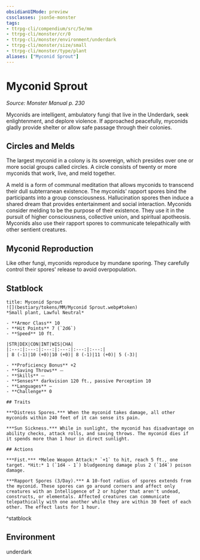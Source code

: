 ```yaml
---
obsidianUIMode: preview
cssclasses: json5e-monster
tags:
- ttrpg-cli/compendium/src/5e/mm
- ttrpg-cli/monster/cr/0
- ttrpg-cli/monster/environment/underdark
- ttrpg-cli/monster/size/small
- ttrpg-cli/monster/type/plant
aliases: ["Myconid Sprout"]
---
```

# Myconid Sprout
*Source: Monster Manual p. 230*  

Myconids are intelligent, ambulatory fungi that live in the Underdark, seek enlightenment, and deplore violence. If approached peacefully, myconids gladly provide shelter or allow safe passage through their colonies.

## Circles and Melds

The largest myconid in a colony is its sovereign, which presides over one or more social groups called circles. A circle consists of twenty or more myconids that work, live, and meld together.

A meld is a form of communal meditation that allows myconids to transcend their dull subterranean existence. The myconids' rapport spores bind the participants into a group consciousness. Hallucination spores then induce a shared dream that provides entertainment and social interaction. Myconids consider melding to be the purpose of their existence. They use it in the pursuit of higher consciousness, collective union, and spiritual apotheosis. Myconids also use their rapport spores to communicate telepathically with other sentient creatures.

## Myconid Reproduction

Like other fungi, myconids reproduce by mundane sporing. They carefully control their spores' release to avoid overpopulation.

## Statblock

```ad-statblock
title: Myconid Sprout
![](bestiary/tokens/MM/Myconid Sprout.webp#token)
*Small plant, Lawful Neutral*

- **Armor Class** 10
- **Hit Points** 7 (`2d6`)
- **Speed** 10 ft.

|STR|DEX|CON|INT|WIS|CHA|
|:---:|:---:|:---:|:---:|:---:|:---:|
| 8 (-1)|10 (+0)|10 (+0)| 8 (-1)|11 (+0)| 5 (-3)|

- **Proficiency Bonus** +2
- **Saving Throws** ⏤
- **Skills** ⏤
- **Senses** darkvision 120 ft., passive Perception 10
- **Languages** —
- **Challenge** 0

## Traits

***Distress Spores.*** When the myconid takes damage, all other myconids within 240 feet of it can sense its pain.

***Sun Sickness.*** While in sunlight, the myconid has disadvantage on ability checks, attack rolls, and saving throws. The myconid dies if it spends more than 1 hour in direct sunlight.

## Actions

***Fist.*** *Melee Weapon Attack:* `+1` to hit, reach 5 ft., one target. *Hit:* 1 (`1d4 - 1`) bludgeoning damage plus 2 (`1d4`) poison damage.

***Rapport Spores (3/Day).*** A 10-foot radius of spores extends from the myconid. These spores can go around corners and affect only creatures with an Intelligence of 2 or higher that aren't undead, constructs, or elementals. Affected creatures can communicate telepathically with one another while they are within 30 feet of each other. The effect lasts for 1 hour.
```
^statblock

## Environment

underdark